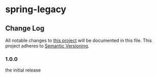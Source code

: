 # spring-legacy

## Change Log

All notable changes to [this project](README.md) will be documented in this
file. This project adheres to [Semantic Versioning](http://semver.org).

### 1.0.0

the initial release